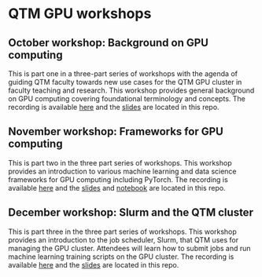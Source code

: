 # QTM GPU workshops

## October workshop: Background on GPU computing 
This is part one in a three-part series of workshops with the agenda of guiding QTM faculty towards new use cases for the QTM GPU cluster in faculty teaching and research. This workshop provides general background on GPU computing covering foundational terminology and concepts. 
The recording is available [here](https://emory-my.sharepoint.com/:v:/g/personal/jajaco3_emory_edu/ERBfG7ZQWmxItawDDzfo6a4BD5ldCD6YMq8M6x-lnIV-mQ?e=2Z0XYc) and the [slides](./workshop1slides-GPU-computing-background.pdf) are located in this repo.

## November workshop: Frameworks for GPU computing
This is part two in the three part series of workshops. This workshop provides an introduction to various machine learning and data science frameworks for GPU computing including PyTorch. The recording is available [here](https://emory-my.sharepoint.com/:v:/g/personal/jajaco3_emory_edu/EW8JeItwymVKgbS1X9MrbW4BDvud6rUEfe8SWi27N5v_gA?e=CnvMb5) and the [slides](./workshop2slides-GPU-computing-frameworks.pdf) and [notebook](./matrix-multiply-compared.ipynb) are located in this repo.



## December workshop: Slurm and the QTM cluster
This is part three in the three part series of workshops. This workshop provides an introduction to the job scheduler, Slurm, that QTM uses for managing the GPU cluster. Attendees will learn how to submit jobs and run machine learning training scripts on the GPU cluster. The recording is available [here](https://emory-my.sharepoint.com/:v:/g/personal/jajaco3_emory_edu/EYe_tZOccQ9EsDtVTSVeMtkB-PPszK2fSTLiy9WZJX22Kw) and the [slides](./workshop3slides-job-scheduler.pdf) are located in this repo.
